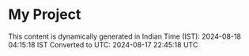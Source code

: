 # My Project

This content is dynamically generated in Indian Time (IST): 2024-08-18 04:15:18 IST
Converted to UTC: 2024-08-17 22:45:18 UTC
